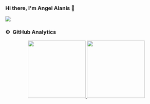 ### Hi there, I'm Angel Alanis 👋

<img src="https://i.imgur.com/8lhBaka.png">

### ⚙️ &nbsp;GitHub Analytics

<p align="center">
<a href="https://github.com/AngelAlanis">
  <img height="180em" src="https://github-readme-stats-eight-theta.vercel.app/api?username=AngelAlanis&show_icons=true&theme=algolia&include_all_commits=true&count_private=true"/>
  <img height="180em" src="https://github-readme-stats-eight-theta.vercel.app/api/top-langs/?username=AngelAlanis&layout=compact&langs_count=8&theme=algolia"/>
</a>
</p>
